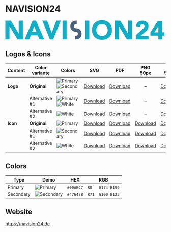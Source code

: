 # NAVISION24

![NAVISION24 Logo](navision24-logo-original-500px.png)

## Logos & Icons

| Content  | Color variante | Colors                  | SVG                         | PDF                         |           PNG 50px            | PNG 500px                      | PNG 1000px                      |
| -------- | -------------- | ----------------------- | --------------------------- | --------------------------- | :---------------------------: | ------------------------------ | ------------------------------- |
| **Logo** | **Original**   | ![Primary] ![Secondary] | [Download][LogoOriginalSVG] | [Download][LogoOriginalPDF] |               –               | [Download][LogoOriginalPNG500] | [Download][LogoOriginalPNG1000] |
|          | Alternative #1 | ![Primary] ![White]     | [Download][LogoAlt1SVG]     | [Download][LogoAlt1PDF]     |               –               | [Download][LogoAlt1PNG500]     | [Download][LogoAlt1PNG1000]     |
|          | Alternative #2 | ![White]                | [Download][LogoAlt2SVG]     | [Download][LogoAlt2PDF]     |               –               | [Download][LogoAlt2PNG500]     | [Download][LogoAlt2PNG1000]     |
| **Icon** | **Original**   | ![Primary]              | [Download][IconOriginalSVG] | [Download][IconOriginalPDF] | [Download][IconOriginalPNG50] | [Download][IconOriginalPNG500] | [Download][IconOriginalPNG1000] |
|          | Alternative #1 | ![Secondary]            | [Download][LogoAlt1SVG]     | [Download][LogoAlt1PDF]     |   [Download][LogoAlt1PNG50]   | [Download][LogoAlt1PNG500]     | [Download][LogoAlt1PNG1000]     |
|          | Alternative #2 | ![White]                | [Download][LogoAlt2SVG]     | [Download][LogoAlt2PDF]     |   [Download][LogoAlt2PNG50]   | [Download][LogoAlt2PNG500]     | [Download][LogoAlt2PNG1000]     |

## Colors

| Type      | Demo         | HEX       | RGB              |
| --------- | ------------ | --------- | ---------------- |
| Primary   | ![Primary]   | `#00AEC7` | `R0   G174 B199` |
| Secondary | ![Secondary] | `#47647B` | `R71  G100 B123` |

## Website

<https://navision24.de>

[Primary]: https://ipsumimage.appspot.com/12x12,00AEC7?l=
[Secondary]: https://ipsumimage.appspot.com/12x12,47647B?l=
[White]: https://ipsumimage.appspot.com/12x12,FFFFFF?l=

[LogoOriginalSVG]: navision24-logo-original.svg
[LogoOriginalPDF]: navision24-logo-original.pdf
[LogoOriginalPNG500]: navision24-logo-original-500px.png
[LogoOriginalPNG1000]: navision24-logo-original-1000px.png
[LogoAlt1SVG]: navision24-logo-alt1.svg
[LogoAlt1PDF]: navision24-logo-alt1.pdf
[LogoAlt1PNG500]: navision24-logo-alt1-500px.png
[LogoAlt1PNG1000]: navision24-logo-alt1-1000px.png
[LogoAlt2SVG]: navision24-logo-alt2.svg
[LogoAlt2PDF]: navision24-logo-alt2.pdf
[LogoAlt2PNG500]: navision24-logo-alt2-500px.png
[LogoAlt2PNG1000]: navision24-logo-alt2-1000px.png

[IconOriginalSVG]: agolution-icon-original.svg
[IconOriginalPDF]: agolution-icon-original.pdf
[IconOriginalPNG50]: agolution-icon-original-50px.png
[IconOriginalPNG500]: agolution-icon-original-500px.png
[IconOriginalPNG1000]: agolution-icon-original-1000px.png
[LogoAlt1SVG]: agolution-icon-alt1.svg
[LogoAlt1PDF]: agolution-icon-alt1.pdf
[LogoAlt1PNG50]: agolution-icon-alt1-50px.png
[LogoAlt1PNG500]: agolution-icon-alt1-500px.png
[LogoAlt1PNG1000]: agolution-icon-alt1-1000px.png
[LogoAlt2SVG]: agolution-icon-alt2.svg
[LogoAlt2PDF]: agolution-icon-alt2.pdf
[LogoAlt2PNG50]: agolution-icon-alt2-50px.png
[LogoAlt2PNG500]: agolution-icon-alt2-500px.png
[LogoAlt2PNG1000]: agolution-icon-alt2-1000px.png
